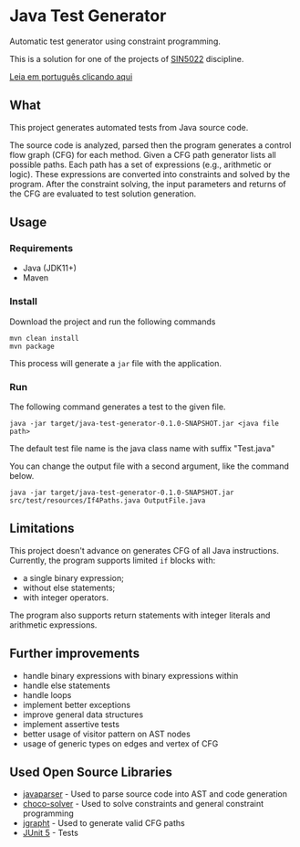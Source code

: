 # Java Test Generator
Automatic test generator using constraint programming.

This is a solution for one of the projects of [SIN5022](https://uspdigital.usp.br/janus/componente/disciplinasOferecidasInicial.jsf?action=3&sgldis=SIN5022) discipline.

[Leia em português clicando aqui](./README-pt_BR.md)
## What

This project generates automated tests from Java source code.

The source code is analyzed, parsed then the program generates a control flow graph (CFG) for each method. Given a CFG path generator lists all possible paths. Each path has a set of expressions (e.g., arithmetic or logic).
These expressions are converted into constraints and solved by the program. After the constraint solving, the input parameters and returns of the CFG are evaluated to test solution generation.

## Usage

### Requirements
- Java (JDK11+)
- Maven

### Install

Download the project and run the following commands

```shell
mvn clean install
mvn package
```

This process will generate a `jar` file with the application.

### Run

The following command generates a test to the given file.
```shell
java -jar target/java-test-generator-0.1.0-SNAPSHOT.jar <java file path>
```
The default test file name is the java class name with suffix "Test.java"

You can change the output file with a second argument, like the command below.
```shell
java -jar target/java-test-generator-0.1.0-SNAPSHOT.jar src/test/resources/If4Paths.java OutputFile.java
```
## Limitations
This project doesn't advance on generates CFG of all Java instructions. Currently, the program supports limited `if` blocks with:
- a single binary expression;
- without else statements;
- with integer operators.

The program also supports return statements with integer literals and arithmetic expressions.

## Further improvements
- handle binary expressions with binary expressions within
- handle else statements
- handle loops
- implement better exceptions
- improve general data structures
- implement assertive tests
- better usage of visitor pattern on AST nodes
- usage of generic types on edges and vertex of CFG

## Used Open Source Libraries
- [javaparser](https://github.com/javaparser/javaparser) - Used to parse source code into AST and code generation
- [choco-solver](https://github.com/chocoteam/choco-solver/) - Used to solve constraints and general constraint programming
- [jgrapht](https://github.com/jgrapht/jgrapht) - Used to generate valid CFG paths
- [JUnit 5](https://junit.org/junit5/) - Tests


